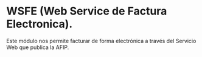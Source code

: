 WSFE (Web Service de Factura Electronica).
==========================================

Este módulo nos permite facturar de forma electrónica
a través del Servicio Web que publica la AFIP.
